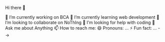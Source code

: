 Hi there 👋

🔭 I’m currently working on BCA
🌱 I’m currently learning web development
👯 I’m looking to collaborate on NoThIng
🤔 I’m looking for help with coding
💬 Ask me about Anything
📫 How to reach me:
😄 Pronouns: ...
⚡ Fun fact: ... -->

